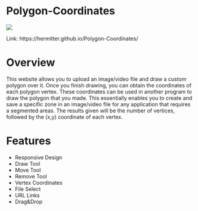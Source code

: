 # Polygon-Coordinates
<img src="https://github.com/Hermitter/Polygon-Overlay/blob/master/images/demo.gif?raw=true">
<p>Link: https://hermitter.github.io/Polygon-Coordinates/</p>

# Overview
This website allows you to upload an image/video file and draw a custom polygon over it. Once you finish drawing,
you can obtain the coordinates of each polygon vertex. These coordinates can be used in another program to draw the polygon that
you made. This essentially enables you to create and save a specific zone in an image/video file for any application that requires 
a segmented areas. The results given will be the number of vertices, followed by the (x,y) coordinate of each vertex.

# Features
- Responsive Design
- Draw Tool
- Move Tool
- Remove Tool
- Vertex Coordinates
- File Select
- URL Links
- Drag&Drop
